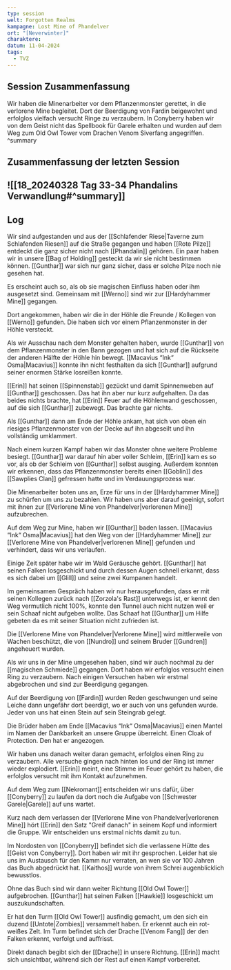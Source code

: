 ```yaml
---
typ: session
welt: Forgotten Realms
kampagne: Lost Mine of Phandelver
ort: "[Neverwinter]"
charaktere: 
datum: 11-04-2024
tags:
  - TVZ
---
```

## Session Zusammenfassung

Wir haben die Minenarbeiter vor dem Pflanzenmonster gerettet, in die verlorene Mine begleitet. Dort der Beerdigung von Fardin beigewohnt und erfolglos vielfach versucht Ringe zu verzaubern. In Conyberry haben wir von dem Geist nicht das Spellbook für Garele erhalten und wurden auf dem Weg zum Old Owl Tower vom Drachen Venom Siverfang angegriffen.
^summary

## Zusammenfassung der letzten Session

![[18_20240328 Tag 33-34 Phandalins Verwandlung#^summary]]
---

## Log

Wir sind aufgestanden und aus der [[Schlafender Riese|Taverne zum Schlafenden Riesen]] auf die Straße gegangen und haben [[Rote Pilze]] entdeckt die ganz sicher nicht nach [[Phandalin]] gehören. Ein paar haben wir in unsere [[Bag of Holding]] gesteckt da wir sie nicht bestimmen können. [[Gunthar]] war sich nur ganz sicher, dass er solche Pilze noch nie gesehen hat.

Es erscheint auch so, als ob sie magischen Einfluss haben oder ihm ausgesetzt sind. Gemeinsam mit [[Werno]] sind wir zur [[Hardyhammer Mine]] gegangen.

Dort angekommen, haben wir die in der Höhle die Freunde / Kollegen von [[Werno]] gefunden. Die haben sich vor einem Pflanzenmonster in der Höhle versteckt.

Als wir Ausschau nach dem Monster gehalten haben, wurde [[Gunthar]] von dem Pflanzenmonster in den Bann gezogen und hat sich auf die Rückseite der anderen Hälfte der Höhle hin bewegt. [[Macavius “Ink“ Osma|Macavius]] konnte ihn nicht festhalten da sich [[Gunthar]] aufgrund seiner enormen Stärke losreißen konnte.

[[Erin]] hat seinen [[Spinnenstab]] gezückt und damit Spinnenweben auf [[Gunthar]] geschossen. Das hat ihn aber nur kurz aufgehalten. Da das beides nichts brachte, hat [[Erin]] Feuer auf die Höhlenwand geschossen, auf die sich [[Gunthar]] zubewegt. Das brachte gar nichts.

Als [[Gunthar]] dann am Ende der Höhle ankam, hat sich von oben ein riesiges Pflanzenmonster von der Decke auf ihn abgeseilt und ihn vollständig umklammert.

Nach einem kurzen Kampf haben wir das Monster ohne weitere Probleme besiegt. [[Gunthar]] war darauf hin aber voller Schleim, [[Erin]] kam es so vor, als ob der Schleim von [[Gunthar]] selbst ausging. Außerdem konnten wir erkennen, dass das Pflanzenmonster bereits einen [[Goblin]] des [[Sawplies Clan]] gefressen hatte und im Verdauungsprozess war.

Die Minenarbeiter boten uns an, Erze für uns in der [[Hardyhammer Mine]] zu schürfen um uns zu bezahlen. Wir haben uns aber darauf geeinigt, sofort mit ihnen zur [[Verlorene Mine von Phandelver|verlorenen Mine]] aufzubrechen.

Auf dem Weg zur Mine, haben wir [[Gunthar]] baden lassen. [[Macavius “Ink“ Osma|Macavius]] hat den Weg von der [[Hardyhammer Mine]] zur [[Verlorene Mine von Phandelver|verlorenen Mine]] gefunden und verhindert, dass wir uns verlaufen.

Einige Zeit später habe wir im Wald Geräusche gehört. [[Gunthar]] hat seinen Falken losgeschickt und durch dessen Augen schnell erkannt, dass es sich dabei um [[Glill]] und seine zwei Kumpanen handelt.

Im gemeinsamen Gespräch haben wir nur herausgefunden, dass er mit seinen Kollegen zurück nach [[Zorzola's Rast]] unterwegs ist, er kennt den Weg vermutlich nicht 100%, konnte den Tunnel auch nicht nutzen weil er sein Schaaf nicht aufgeben wollte. Das Schaaf hat [[Gunthar]] um Hilfe gebeten da es mit seiner Situation nicht zufrieden ist.

Die [[Verlorene Mine von Phandelver|Verlorene Mine]] wird mittlerweile von Wachen beschützt, die von [[Nundro]] und seinem Bruder [[Gundren]] angeheuert wurden.

Als wir uns in der Mine umgesehen haben, sind wir auch nochmal zu der [[magischen Schmiede]] gegangen. Dort haben wir erfolglos versucht einen Ring zu verzaubern. Nach einigen Versuchen haben wir erstmal abgebrochen und sind zur Beerdigung gegangen.

Auf der Beerdigung von [[Fardin]] wurden Reden geschwungen und seine Leiche dann ungefähr dort beerdigt, wo er auch von uns gefunden wurde. Jeder von uns hat einen Stein auf sein Steingrab gelegt.

Die Brüder haben am Ende [[Macavius “Ink“ Osma|Macavius]] einen Mantel im Namen der Dankbarkeit an unsere Gruppe überreicht. Einen Cloak of Protection. Den hat er angezogen.

Wir haben uns danach weiter daran gemacht, erfolglos einen Ring zu verzaubern. Alle versuche gingen nach hinten los und der Ring ist immer wieder explodiert. [[Erin]] meint, eine Stimme im Feuer gehört zu haben, die erfolglos versucht mit ihm Kontakt aufzunehmen.

Auf dem Weg zum [[Nekromant]] entscheiden wir uns dafür, über [[Conyberry]] zu laufen da dort noch die Aufgabe von [[Schwester Garele|Garele]] auf uns wartet.

Kurz nach dem verlassen der [[Verlorene Mine von Phandelver|verlorenen Mine]] hört [[Erin]] den Satz "Greif danach" in seinem Kopf und informiert die Gruppe. Wir entscheiden uns erstmal nichts damit zu tun.

Im Nordosten von [[Conyberry]] befindet sich die verlassene Hütte des [[Geist von Conyberry]]. Dort haben wir mit ihr gesprochen. Leider hat sie uns im Austausch für den Kamm nur verraten, an wen sie vor 100 Jahren das Buch abgedrückt hat. [[Kaithos]] wurde von ihrem Schrei augenblicklich bewusstlos.

Ohne das Buch sind wir dann weiter Richtung [[Old Owl Tower]] aufgebrochen. [[Gunthar]] hat seinen Falken [[Hawkie]] losgeschickt um auszukundschaften. 

Er hat den Turm [[Old Owl Tower]] ausfindig gemacht, um den sich ein duzend [[Untote|Zombies]] versammelt haben. Er erkennt auch ein rot-weißes Zelt. Im Turm befindet sich der Drache [[Venom Fang]] der den Falken erkennt, verfolgt und auffrisst.

Direkt danach begibt sich der [[Drache]] in unsere Richtung. [[Erin]] macht sich unsichtbar, während sich der Rest auf einen Kampf vorbereitet.
